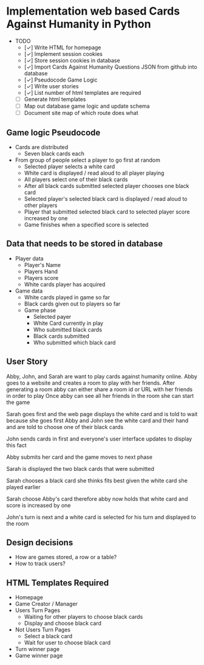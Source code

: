 # Implementation web based Cards Against Humanity in Python

* TODO
  * [✓] Write HTML for homepage
  * [✓] Implement session cookies
  * [✓] Store session cookies in database
  * [✓] Import Cards Against Humanity Questions JSON from github into database
  * [✓] Pseudocode Game Logic
  * [✓] Write user stories
  * [✓] List number of html templates are required
  * [ ] Generate html templates
  * [ ] Map out database game logic and update schema
  * [ ] Document site map of which route does what

## Game logic Pseudocode

* Cards are distributed
  * Seven black cards each
* From group of people select a player to go first at random
  * Selected player selects a white card
  * White card is displayed / read aloud to all player playing
  * All players select one of their black cards
  * After all black cards submitted selected player chooses one black card
  * Selected player's selected black card is displayed / read aloud to other players
  * Player that submitted selected black card to selected player score increased by one
  * Game finishes when a specified score is selected

## Data that needs to be stored in database

* Player data
  * Player's Name
  * Players Hand
  * Players score
  * White cards player has acquired
* Game data
  * White cards played in game so far
  * Black cards given out to players so far
  * Game phase
    * Selected payer
    * White Card currently in play
    * Who submitted black cards
    * Black cards submitted
    * Who submitted which black card

## User Story

Abby, John, and Sarah are want to play cards against humanity online.
Abby goes to a website and creates a room to play with her friends.
After generating a room abby can either share a room id or URL with her friends in order to play
Once abby can see all her friends in the room she can start the game

Sarah goes first and the web page displays the white card and is told to wait because she goes first
Abby and John see the white card and their hand and are told to choose one of their black cards

John sends cards in first and everyone's user interface updates to display this fact

Abby submits her card and the game moves to next phase

Sarah is displayed the two black cards that were submitted

Sarah chooses a black card she thinks fits best given the white card she played earlier

Sarah choose Abby's card therefore abby now holds that white card and score is increased by one

John's turn is next and a white card is selected for his turn and displayed to the room

## Design decisions

* How are games stored, a row or a table?
* How to track users?

## HTML Templates Required

* Homepage
* Game Creator / Manager
* Users Turn Pages
  * Waiting for other players to choose black cards
  * Display and choose black card
* Not Users Turn Pages
  * Select a black card
  * Wait for user to choose black card
* Turn winner page
* Game winner page
